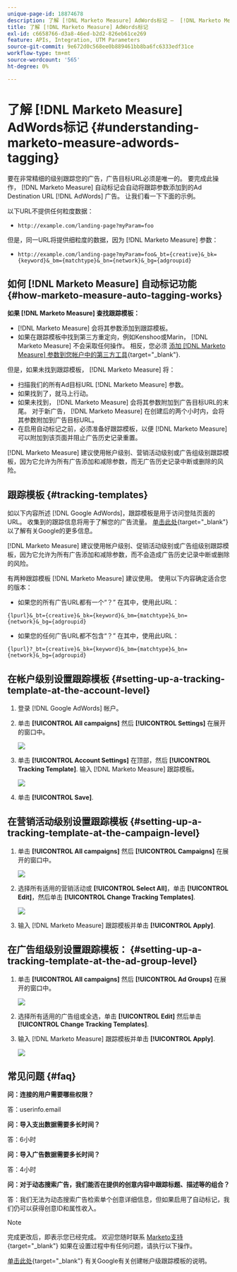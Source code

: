 ```yaml
---
unique-page-id: 18874678
description: 了解 [!DNL Marketo Measure] AdWords标记 —  [!DNL Marketo Measure]
title: 了解 [!DNL Marketo Measure] AdWords标记
exl-id: c6658766-d3a8-46ed-b2d2-826eb61ce269
feature: APIs, Integration, UTM Parameters
source-git-commit: 9e672d0c568ee0b889461bb8ba6fc6333edf31ce
workflow-type: tm+mt
source-wordcount: '565'
ht-degree: 0%

---
```


# 了解 [!DNL Marketo Measure] AdWords标记 {#understanding-marketo-measure-adwords-tagging}

要在非常精细的级别跟踪您的广告，广告目标URL必须是唯一的。 要完成此操作， [!DNL Marketo Measure] 自动标记会自动将跟踪参数添加到的Ad Destination URL [!DNL AdWords] 广告。 让我们看一下下面的示例。

以下URL不提供任何粒度数据：

* `http://example.com/landing-page?myParam=foo`

但是，同一URL将提供细粒度的数据，因为 [!DNL Marketo Measure] 参数：

* `http://example.com/landing-page?myParam=foo&_bt={creative}&_bk={keyword}&_bm={matchtype}&_bn={network}&_bg={adgroupid}`

## 如何 [!DNL Marketo Measure] 自动标记功能 {#how-marketo-measure-auto-tagging-works}

**如果 [!DNL Marketo Measure] 查找跟踪模板：**

* [!DNL Marketo Measure] 会将其参数添加到跟踪模板。
* 如果在跟踪模板中找到第三方重定向，例如Kenshoo或Marin， [!DNL Marketo Measure] 不会采取任何操作。 相反，您必须 [添加 [!DNL Marketo Measure] 参数到您帐户中的第三方工具](/help/api-connections/utilizing-marketo-measures-api-connections/how-bid-management-tools-affect-marketo-measure.md){target="_blank"}.

但是，如果未找到跟踪模板， [!DNL Marketo Measure] 将：

* 扫描我们的所有Ad目标URL [!DNL Marketo Measure] 参数。
* 如果找到了，就马上行动。
* 如果未找到， [!DNL Marketo Measure] 会将其参数附加到广告目标URL的末尾。 对于新广告， [!DNL Marketo Measure] 在创建后的两个小时内，会将其参数附加到广告目标URL。
* 在启用自动标记之前，必须准备好跟踪模板，以便 [!DNL Marketo Measure] 可以附加到该页面并阻止广告历史记录重置。

[!DNL Marketo Measure] 建议使用帐户级别、营销活动级别或广告组级别跟踪模板，因为它允许为所有广告添加和减除参数，而无广告历史记录中断或删除的风险。

## 跟踪模板 {#tracking-templates}

如以下内容所述 [!DNL Google AdWords]，跟踪模板是用于访问登陆页面的URL。 收集到的跟踪信息将用于了解您的广告流量。 [单击此处](https://support.google.com/adwords/answer/7197008?hl=en){target="_blank"} 以了解有关Google的更多信息。

[!DNL Marketo Measure] 建议使用帐户级别、促销活动级别或广告组级别跟踪模板，因为它允许为所有广告添加和减除参数，而不会造成广告历史记录中断或删除的风险。

有两种跟踪模板 [!DNL Marketo Measure] 建议使用。 使用以下内容确定适合您的版本：

* 如果您的所有广告URL都有一个“？” 在其中，使用此URL：

`{lpurl}&_bt={creative}&_bk={keyword}&_bm={matchtype}&_bn={network}&_bg={adgroupid}`

* 如果您的任何广告URL都不包含“？” 在其中，使用此URL：

`{lpurl}?_bt={creative}&_bk={keyword}&_bm={matchtype}&_bn={network}&_bg={adgroupid}`

## 在帐户级别设置跟踪模板 {#setting-up-a-tracking-template-at-the-account-level}

1. 登录 [!DNL Google AdWords] 帐户。

1. 单击 **[!UICONTROL All campaigns]** 然后 **[!UICONTROL Settings]** 在展开的窗口中。

   ![](assets/1.png)

1. 单击 **[!UICONTROL Account Settings]** 在顶部，然后 **[!UICONTROL Tracking Template]**. 输入 [!DNL Marketo Measure] 跟踪模板。

   ![](assets/2-1.png)

1. 单击 **[!UICONTROL Save]**.

## 在营销活动级别设置跟踪模板 {#setting-up-a-tracking-template-at-the-campaign-level}

1. 单击 **[!UICONTROL All campaigns]** 然后 **[!UICONTROL Campaigns]** 在展开的窗口中。

   ![](assets/3.png)

1. 选择所有适用的营销活动或 **[!UICONTROL Select All]**，单击 **[!UICONTROL Edit]**，然后单击 **[!UICONTROL Change Tracking Templates]**.

   ![](assets/4-1.png)

1. 输入 [!DNL Marketo Measure] 跟踪模板并单击 **[!UICONTROL Apply]**.

## 在广告组级别设置跟踪模板： {#setting-up-a-tracking-template-at-the-ad-group-level}

1. 单击 **[!UICONTROL All campaigns]** 然后 **[!UICONTROL Ad Groups]** 在展开的窗口中。

   ![](assets/5-1.png)

1. 选择所有适用的广告组或全选，单击 **[!UICONTROL Edit]** 然后单击 **[!UICONTROL Change Tracking Templates]**.

1. 输入 [!DNL Marketo Measure] 跟踪模板并单击 **[!UICONTROL Apply]**.

   ![](assets/6-1.png)

## 常见问题 {#faq}

**问：连接的用户需要哪些权限？**

答：userinfo.email

**问：导入支出数据需要多长时间？**

答：6小时

**问：导入广告数据需要多长时间？**

答：4小时

**问：对于动态搜索广告，我们能否在提供的创意内容中跟踪标题、描述等的组合？**

答：我们无法为动态搜索广告检索单个创意详细信息，但如果启用了自动标记，我们仍可以获得创意ID和属性收入。

>[!NOTE]
>
>完成更改后，即表示您已经完成。 欢迎您随时联系 [Marketo支持](https://nation.marketo.com/t5/support/ct-p/Support){target="_blank"} 如果在设置过程中有任何问题，请执行以下操作。

[单击此处](https://support.google.com/adwords/answer/6076199?hl=en#tracking){target="_blank"} 有关Google有关创建帐户级跟踪模板的说明。
